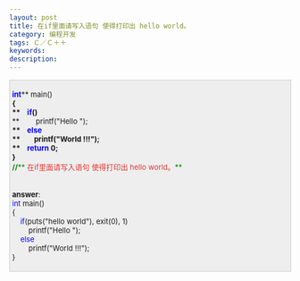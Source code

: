 ```yaml
---
layout: post
title: 在if里面请写入语句 使得打印出 hello world。
category: 编程开发
tags: Ｃ／Ｃ＋＋
keywords: 
description: 
---
```


<div
style="border-bottom:#cccccc 1px solid;border-left:#cccccc 1px solid;padding-bottom:4px;background-color:#eeeeee;padding-left:4px;width:98%;padding-right:5px;font-size:13px;word-break:break-all;border-top:#cccccc 1px solid;border-right:#cccccc 1px solid;padding-top:4px;">

<span style="color:#0000ff;">**int**</span>** main()**\
 **{**\
 **    **<span style="color:#0000ff;">**if**</span>**()**\
 **        printf("Hello ");**\
 **    **<span style="color:#0000ff;">**else**</span>\
 **        printf("World !!!");**\
 **    **<span style="color:#0000ff;">**return**</span>** 0;**\
 **}**\
 <span style="color:#008000;">**//**</span><span
style="color:#008000;">** <span
style="color:#e53333;">在if里面请写入语句 使得打印出 hello world。</span>**</span><span
style="color:#008000;">\
 </span>\
\
 **answer**:\
 <span style="color:#0000ff;">int</span> main()\
 {\
     <span
style="color:#0000ff;">if</span>(puts("hello world"), exit(0), 1)\
         printf("Hello ");\
     <span style="color:#0000ff;">else</span>\
         printf("World !!!");\
 }

</div>






